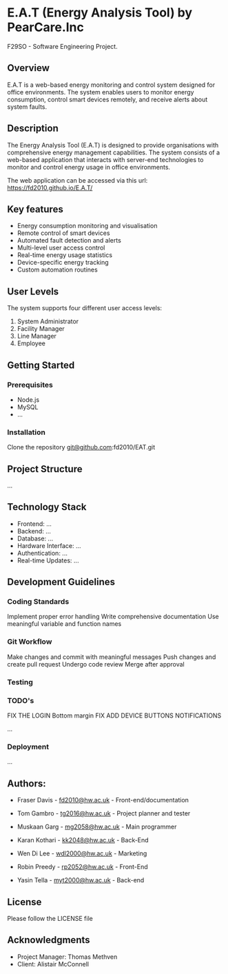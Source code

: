 # E.A.T (Energy Analysis Tool) by PearCare.Inc
F29SO - Software Engineering Project.

## Overview
E.A.T is a web-based energy monitoring and control system designed for office environments. The system enables users to monitor energy consumption, control smart devices remotely, and receive alerts about system faults.

## Description
The Energy Analysis Tool (E.A.T) is designed to provide organisations with comprehensive energy management capabilities. The system consists of a web-based application that interacts with server-end technologies to monitor and control energy usage in office environments.

The web application can be accessed via this url: https://fd2010.github.io/E.A.T/

## Key features

* Energy consumption monitoring and visualisation
* Remote control of smart devices
* Automated fault detection and alerts
* Multi-level user access control
* Real-time energy usage statistics
* Device-specific energy tracking
* Custom automation routines

## User Levels
The system supports four different user access levels:

1. System Administrator
2. Facility Manager
3. Line Manager
4. Employee

## Getting Started
### Prerequisites
* Node.js 
* MySQL
* ...

### Installation
Clone the repository
git@github.com:fd2010/EAT.git

## Project Structure
...

## Technology Stack

* Frontend: ...
* Backend: ...
* Database: ...
* Hardware Interface: ...
* Authentication: ...
* Real-time Updates: ...

## Development Guidelines
### Coding Standards

Implement proper error handling
Write comprehensive documentation
Use meaningful variable and function names

### Git Workflow

Make changes and commit with meaningful messages
Push changes and create pull request
Undergo code review
Merge after approval

### Testing

### TODO's

FIX THE LOGIN Bottom margin
FIX ADD DEVICE BUTTONS
NOTIFICATIONS




...

### Deployment
...

## Authors:
* Fraser Davis - fd2010@hw.ac.uk - Front-end/documentation  
 
* Tom Gambro - tg2016@hw.ac.uk - Project planner and tester 

* Muskaan Garg - mg2058@hw.ac.uk - Main programmer

* Karan Kothari - kk2048@hw.ac.uk - Back-End 

* Wen Di Lee - wdl2000@hw.ac.uk - Marketing

* Robin Preedy - rp2052@hw.ac.uk - Front-End  

* Yasin Tella - myt2000@hw.ac.uk - Back-end  

## License
Please follow the LICENSE file

## Acknowledgments

* Project Manager: Thomas Methven
* Client: Alistair McConnell




 
